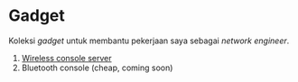 # Gadget
Koleksi _gadget_ untuk membantu pekerjaan saya sebagai _network engineer_.
1. [Wireless console server][1]
2. Bluetooth console (cheap, coming soon)

[1]: WirelessConsoleServer.md